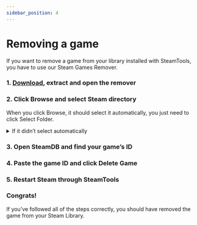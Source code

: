 ```yaml
---
sidebar_position: 4
---
```


# Removing a game
If you want to remove a game from your library installed with SteamTools, you have to use our Steam Games Remover.

### 1. [Download](https://rrgxutn24w.ufs.sh/f/F046R6PaqkdePfyvEDM05YARl2TjWLkJsm6df3wtXivEyB78), extract and open the remover

### 2. Click Browse and select Steam directory
When you click Browse, it should select it automatically, you just need to click Select Folder.

<details>
<summary>If it didn’t select automatically</summary>
```
C:\Program Files (x86)\Steam
```
Copy the path above and paste it into the top bar.

![](images/4f9f51e6-93d7-4176-99ac-69a83c5f28cf.png)
(The top bar)

</details>

### 3. Open SteamDB and find your game’s ID

### 4. Paste the game ID and click Delete Game

### 5. Restart Steam through SteamTools

### Congrats!
If you’ve followed all of the steps correctly, you should have removed the game from your Steam Library.